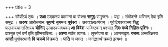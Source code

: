 +++
title = 3

+++
सौर्योऽयं तृचः । **उक्षा** उदकस्य कामानां वा सेक्ता **समुद्रः** समुन्दनः । यद्वा । संमोदन्ते अस्मिन् देवा इति समुद्रः । **अरुषः** आरोचमानः **सुपर्णः** सुगमनः **पूर्वस्य** । अवयवलक्षणेयम् । पूर्वदिगवयवस्य **पितुः** पालकस्यान्तरिक्षस्य **योनिम्** उत्पादकमवयवम् **आ** **विवेश** आविष्टवान् पश्चात् **दिवः** **मध्ये** **निहितः** **पृश्निः** । प्राश्नुत एनं वर्णं इति पृश्निरादित्यः । **अश्मा** सर्वत्र व्याप्तः । लुप्तोपमा वा । अश्मसदृशः **रजसः** अन्तरिक्षस्य **अन्तौ** पूर्वापरभागौ **वि** **चक्रमे** विक्रमते । **पाति** च जगत् । जगद्रक्षार्थं क्रमते इत्यर्थः ॥